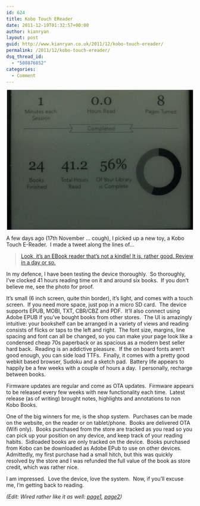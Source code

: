 ```yaml
---
id: 624
title: Kobo Touch EReader
date: 2011-12-19T01:32:57+00:00
author: kianryan
layout: post
guid: http://www.kianryan.co.uk/2011/12/kobo-touch-ereader/
permalink: /2011/12/kobo-touch-ereader/
dsq_thread_id:
  - "508876852"
categories:
  - Comment
---
```

<img style="display:block;margin-right:auto;margin-left:auto;" alt="image" src="/assets/images/2011/12/wpid-IMG_20111219_004228.jpg" />

A few days ago (17th November &#8230; cough), I picked up a new toy, a Kobo Touch E-Reader.  I made a tweet along the lines of&#8230;

<blockquote
  
[Look, it&#8217;s an EBook reader that&#8217;s not a kindle! It is, rather good. Review in a day or so.](https://twitter.com/#!/kianryan/status/137993271711506432)
  
</blockquote>

In my defence, I have been testing the device thoroughly.  So thoroughly, I&#8217;ve clocked 41 hours reading time on it and around six books.  If you don&#8217;t believe me, see the photo for proof.

It&#8217;s small (6 inch screen, quite thin border), it&#8217;s light, and comes with a touch screen.  If you need more space, just pop in a micro SD card.  The device supports EPUB, MOBI, TXT, CBR/CBZ and PDF.  It&#8217;ll also connect using Adobe EPUB if you&#8217;ve bought books from other stores.  The UI is amazingly intuitive: your bookshelf can be arranged in a variety of views and reading consists of flicks or taps to the left and right.  The font size, margins, line spacing and font can all be changed, so you can make your page look like a condensed cheap 70s paperback or as spacious as a modern best seller hard back.  Reading is an addictive pleasure.  If the on board fonts aren&#8217;t good enough, you can side load TTFs.  Finally, it comes with a pretty good webkit based browser, Sudoku and a sketch pad.  Battery life appears to happily be a few weeks with a couple of hours a day.  I personally, recharge between books.

Firmware updates are regular and come as OTA updates.  Firmware appears to be released every few weeks with new functionality each time.  Latest release (as of writing) brought notes, highlights and annotations to non Kobo Books.

One of the big winners for me, is the shop system.  Purchases can be made on the website, on the reader or on tablet/phone.  Books are delivered OTA (Wifi only).  Books purchased from the store are tracked as you read so you can pick up your position on any device, and keep track of your reading habits.  Sidloaded books are only tracked on the device.  Books purchased from Kobo can be downloaded as Adobe EPub to use on other devices.  Admittedly, my first purchase had a small hitch, but this was quickly resolved by the store and I was refunded the full value of the book as store credit, which was rather nice.

I am impressed.  Love the device, love the system.  Now, if you&#8217;ll excuse me, I&#8217;m getting back to reading.

_(Edit: Wired rather like it as well: [page1](http://merch.kobobooks.com/wired_magazine/images/page_1.jpg), [page2](http://merch.kobobooks.com/wired_magazine/images/page_2.jpg))_